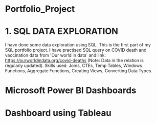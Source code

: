 # Portfolio_Project 

# 1. SQL DATA EXPLORATION
I have done some data exploration using SQL. This is the first part of my SQL portfolio project. 
I have practised SQL query on COVID death and vaccination data from 'Our world in data' and link: https://ourworldindata.org/covid-deaths (Note: Data in the relation is regularly updated).
Skills used: Joins, CTEs, Temp Tables, Windows Functions, Aggregate Functions, Creating Views, Converting Data Types.

# Microsoft Power BI Dashboards
# Dashboard using Tableau
